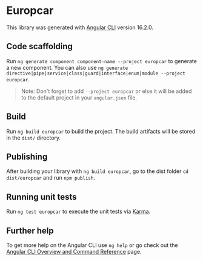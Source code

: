 # Europcar

This library was generated with [Angular CLI](https://github.com/angular/angular-cli) version 16.2.0.

## Code scaffolding

Run `ng generate component component-name --project europcar` to generate a new component. You can also use `ng generate directive|pipe|service|class|guard|interface|enum|module --project europcar`.
> Note: Don't forget to add `--project europcar` or else it will be added to the default project in your `angular.json` file. 

## Build

Run `ng build europcar` to build the project. The build artifacts will be stored in the `dist/` directory.

## Publishing

After building your library with `ng build europcar`, go to the dist folder `cd dist/europcar` and run `npm publish`.

## Running unit tests

Run `ng test europcar` to execute the unit tests via [Karma](https://karma-runner.github.io).

## Further help

To get more help on the Angular CLI use `ng help` or go check out the [Angular CLI Overview and Command Reference](https://angular.io/cli) page.
